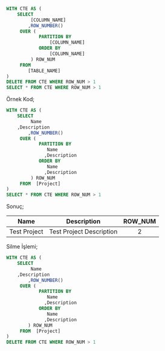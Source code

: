 ```sql
WITH CTE AS (
    SELECT 
         [COLUMN_NAME]
        ,ROW_NUMBER() 
	 OVER (
            PARTITION BY 
                [COLUMN_NAME]
            ORDER BY 
                [COLUMN_NAME]
         ) ROW_NUM
     FROM 
        [TABLE_NAME]
)
DELETE FROM CTE WHERE ROW_NUM > 1
SELECT * FROM CTE WHERE ROW_NUM > 1
```

Örnek Kod;
```sql
WITH CTE AS (
    SELECT 
         Name
	,Description
        ,ROW_NUMBER() 
	 OVER (
            PARTITION BY
               Name
              ,Description
            ORDER BY
               Name
              ,Description
         ) ROW_NUM
     FROM  [Project]
)
SELECT * FROM CTE WHERE ROW_NUM > 1
```
Sonuç;

| Name        | Description               | ROW_NUM |
|------       |-------------              |:-------:|
|Test Project |	Test Project Description  |	2       |

Silme İşlemi;
```sql
WITH CTE AS (
    SELECT 
         Name
	,Description
        ,ROW_NUMBER() 
	 OVER (
            PARTITION BY
               Name
              ,Description
            ORDER BY
               Name
              ,Description
        ) ROW_NUM
     FROM  [Project]
)
DELETE FROM CTE WHERE ROW_NUM > 1
```

